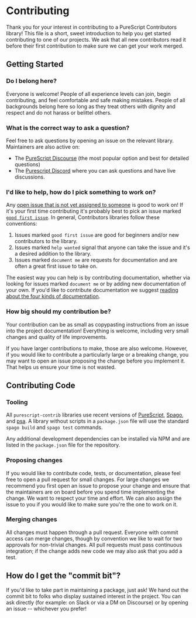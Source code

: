 # Contributing

Thank you for your interest in contributing to a PureScript Contributors library! This file is a short, sweet introduction to help you get started contributing to one of our projects. We ask that all new contributors read it before their first contribution to make sure we can get your work merged.

## Getting Started

### Do I belong here?

Everyone is welcome! People of all experience levels can join, begin contributing, and feel comfortable and safe making mistakes. People of all backgrounds belong here so long as they treat others with dignity and respect and do not harass or belittel others.

### What is the correct way to ask a question?

Feel free to ask questions by opening an issue on the relevant library. Maintainers are also active on:

- The [PureScript Discourse](https://discourse.purescript.org) (the most popular option and best for detailed questions)
- The [Purescript Discord](https://purescript.org/chat) where you can ask questions and have live discussions.

### I'd like to help, how do I pick something to work on?

Any [open issue that is not yet assigned to someone](https://github.com/issues?q=is%3Aopen+is%3Aissue+archived%3Afalse+user%3Apurescript-contrib+no%3Aassignee) is good to work on! If it's your first time contributing it's probably best to pick an issue marked [`good first issue`](https://github.com/issues?q=is%3Aopen+is%3Aissue+archived%3Afalse+user%3Apurescript-contrib+no%3Aassignee+label%3A%22good+first+issue%22). In general, Contributors libraries follow these conventions:

1. Issues marked `good first issue` are good for beginners and/or new contributors to the library.
2. Issues marked `help wanted` signal that anyone can take the issue and it's a desired addition to the library.
3. Issues marked `document me` are requests for documentation and are often a great first issue to take on.

The easiest way you can help is by contributing documentation, whether via looking for issues marked `document me` or by adding new documentation of your own. If you'd like to contribute documentation we suggest [reading about the four kinds of documentation](https://documentation.divio.com).

### How big should my contribution be?

Your contribution can be as small as copypasting instructions from an issue into the project documentation! Everything is welcome, including very small changes and quality of life improvements.

If you have larger contributions to make, those are also welcome. However, if you would like to contribute a particularly large or a breaking change, you may want to open an issue proposing the change before you implement it. That helps us ensure your time is not wasted.

## Contributing Code

### Tooling

All `purescript-contrib` libraries use recent versions of [PureScript](https://github.com/purescript/purescript), [Spago](https://github.com/purescript/spago), and [psa](https://github.com/natefaubion/purescript-psa). A library without scripts in a `package.json` file will use the standard `spago build` and `spago test` commands.

Any additional development dependencies can be installed via NPM and are listed in the `package.json` file for the repository.

### Proposing changes

If you would like to contribute code, tests, or documentation, please feel free to open a pull request for small changes. For large changes we recommend you first open an issue to propose your change and ensure that the maintainers are on board before you spend time implementing the change. We want to respect your time and effort. We can also assign the issue to you if you would like to make sure you're the one to work on it.

### Merging changes

All changes must happen through a pull request. Everyone with commit access can merge changes, though by convention we like to wait for two approvals for non-trivial changes. All pull requests must pass continuous integration; if the change adds new code we may also ask that you add a test.

## How do I get the "commit bit"?

If you'd like to take part in maintaining a package, just ask! We hand out the commit bit to folks who display sustained interest in the project. You can ask directly (for example: on Slack or via a DM on Discourse) or by opening an issue -- whichever you prefer!
